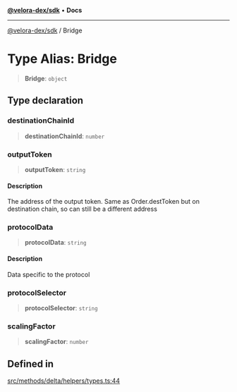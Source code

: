 [**@velora-dex/sdk**](../README.md) • **Docs**

***

[@velora-dex/sdk](../globals.md) / Bridge

# Type Alias: Bridge

> **Bridge**: `object`

## Type declaration

### destinationChainId

> **destinationChainId**: `number`

### outputToken

> **outputToken**: `string`

#### Description

The address of the output token. Same as Order.destToken but on destination chain, so can still be a different address

### protocolData

> **protocolData**: `string`

#### Description

Data specific to the protocol

### protocolSelector

> **protocolSelector**: `string`

### scalingFactor

> **scalingFactor**: `number`

## Defined in

[src/methods/delta/helpers/types.ts:44](https://github.com/paraswap/paraswap-sdk/blob/master/src/methods/delta/helpers/types.ts#L44)
